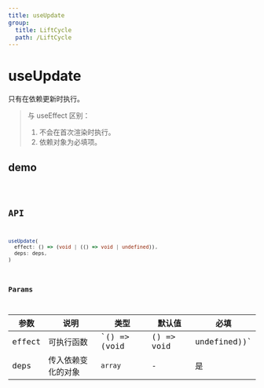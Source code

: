 ```yaml
---
title: useUpdate
group:
  title: LiftCycle
  path: /LiftCycle
---
```


# useUpdate

只有在依赖更新时执行。

> 与 useEffect 区别：
>
> 1. 不会在首次渲染时执行。
> 2. 依赖对象为必填项。

## demo

<code src="./Demo/index.tsx"/>

## API

```typescript
useUpdate(
  effect: () => (void | (() => void | undefined)),
  deps: deps,
)
```

### Params

| **参数** | **说明**           | **类型**                               | **默认值** | 必填 |
| -------- | ------------------ | -------------------------------------- | ---------- | ---- |
| effect   | 可执行函数         | `() => (void |() => void| undefined))` | -          | 否   |
| deps     | 传入依赖变化的对象 | `array`                                | -          | 是   |

